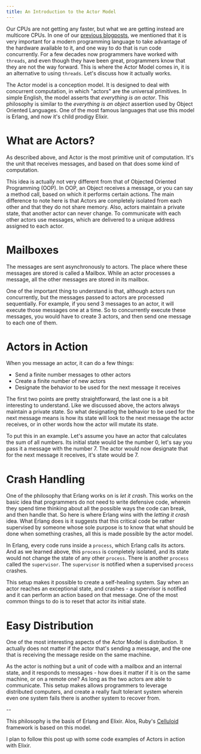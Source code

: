 ```yaml
---
title: An Introduction to the Actor Model
---
```


Our CPUs are not getting any faster, but what we are getting instead are multicore CPUs. In one of our [previous blogposts](http://blog.goodbot.co/how-stateful-web-applications-work/), we mentioned that it is very important for a modern programming language to take advantage of the hardware available to it, and one way to do that is run code concurrently. For a few decades now programmers have worked with `threads`, and even though they have been great, programmers know that they are not the way forward. This is where the Actor Model comes in, it is an alternative to using `threads`. Let's discuss how it actually works.

The Actor model is a conception model. It is designed to deal with concurrent computation, in which "actors" are the universal primitives. In simple English, the model asserts that *everything is an actor*. This philosophy is similar to the *everything is an object* assertion used by Object Oriented Languages. One of the most famous languages that use this model is Erlang, and now it's child prodigy Elixir.

# What are Actors?

As described above, and Actor is the most primitive unit of computation. It's the unit that receives messages, and based on that does some kind of computation.

This idea is actually not very different from that of Objected Oriented Programming (OOP). In OOP, an Object receives a message, or you can say a method call, based on which it performs certain actions. The main difference to note here is that Actors are completely isolated from each other and that they do not share memory. Also, actors maintain a private state, that another actor can never change. To communicate with each other actors use messages, which are delivered to a unique address assigned to each actor.

# Mailboxes

The messages are sent asynchronously to actors. The place where these messages are stored is called a Mailbox. While an actor processes a message, all the other messages are stored in its mailbox.

One of the important thing to understand is that, although actors run concurrently, but the messages passed to actors are processed sequentially. For example, if you send 3 messages to an actor, it will execute those messages one at a time. So to concurrently execute these messages, you would have to create 3 actors, and then send one message to each one of them.

# Actors in Action

When you message an actor, it can do a few things:

- Send a finite number messages to other actors
- Create a finite number of new actors
- Designate the behavior to be used for the next message it receives

The first two points are pretty straightforward, the last one is a bit interesting to understand. Like we discussed above, the actors always maintain a private state. So what designating the behavior to be used for the next message means is how its state will look to the next message the actor receives, or in other words how the actor will mutate its state.

To put this in an example. Let's assume you have an actor that calculates the sum of all numbers. Its initial state would be the number 0, let's say you pass it a message with the number 7. The actor would now designate that for the next message it receives, it's state would be 7.

# Crash Handling

One of the philosophy that Erlang works on is *let it crash*. This works on the basic idea that programmers do not need to write defensive code, wherein they spend time thinking about all the possible ways the code can break, and then handle that. So here is where Erlang wins with the *letting it crash* idea. What Erlang does is it suggests that this critical code be rather supervised by someone whose sole purpose is to know that what should be done when something crashes, all this is made possible by the actor model.

In Erlang, every code runs inside a `process`, which Erlang calls its actors. And as we learned above, this `process` is completely isolated, and its state would not change the state of any other `process`. There is another `process` called the `supervisor`. The `supervisor` is notified when a supervised `process` crashes.

This setup makes it possible to create a self-healing system. Say when an actor reaches an exceptional state, and crashes - a supervisor is notified and it can perform an action based on that message. One of the most common things to do is to reset that actor its initial state.

# Easy Distribution

One of the most interesting aspects of the Actor Model is distribution. It actually does not matter if the actor that's sending a message, and the one that is receiving the message reside on the same machine.

As the actor is nothing but a unit of code with a mailbox and an internal state, and it responds to messages - how does it matter if it is on the same machine, or on a remote one? As long as the two actors are able to communicate. This setup makes allows programmers to leverage distributed computers, and create a really fault tolerant system wherein even one system fails there is another system to recover from.

--

This philosophy is the basis of Erlang and Elixir. Alos, Ruby's [Celluloid](https://github.com/celluloid/celluloid) framework is based on this model.

I plan to follow this post up with some code examples of Actors in action with Elixir.

